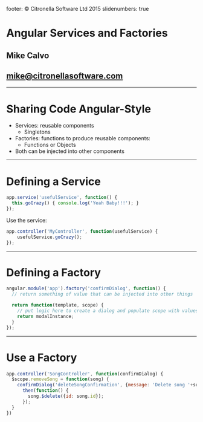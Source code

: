 footer: © Citronella Software Ltd 2015
slidenumbers: true

# Angular Services and Factories
## Mike Calvo
## mike@citronellasoftware.com

---
# Sharing Code Angular-Style
- Services: reusable components
  - Singletons
- Factories: functions to produce reusable components:
  - Functions or Objects
- Both can be injected into other components

---
# Defining a Service

``` javascript
app.service('usefulService', function() {
  this.goGrazy() { console.log('Yeah Baby!!!'); }
});
```

Use the service:

``` javascript
app.controller('MyController', function(usefulService) {
    usefulService.goCrazy();
});
```

---
# Defining a Factory

``` javascript
angular.module('app').factory('confirmDialog', function() {
  // return something of value that can be injected into other things

  return function(template, scope) {
    // put logic here to create a dialog and populate scope with values
    return modalInstance;
  }
});
```

---
# Use a Factory

``` javascript
app.controller('SongController', function(confirmDialog) {
  $scope.removeSong = function(song) {
    confirmDialog('deleteSongConfirmation', {message: 'Delete song '+song.title+'?'}).
      then(function() {
        song.$delete({id: song.id});
      });
  }
})
```
